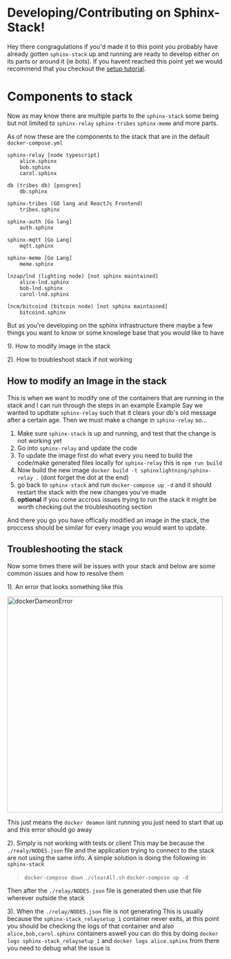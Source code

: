 # Developing/Contributing on Sphinx-Stack!

Hey there congragulations if you'd made it to this point you probably have already gotten `sphinx-stack` up and running are ready to develop either on its parts or around it (ie bots). If you havent reached this point yet we would recommend that you checkout the [setup tutorial](https://github.com/stakwork/sphinx-stack#readme).

# Components to stack

Now as may know there are multiple parts to the `sphinx-stack` some being but not limited to `sphinx-relay` `sphinx-tribes` `sphinx-meme` and more parts.

As of now these are the components to the stack that are in the default `docker-compose.yml`

```
sphinx-relay [node typescript]
	alice.sphinx
	bob.sphinx
	carol.sphinx

db (tribes db) [posgres]
	db.sphinx

sphinx-tribes (GO lang and ReactJs Frontend)
	tribes.sphinx

sphinx-auth [Go lang]
	auth.sphinx

sphinx-mqtt [Go Lang]
	mqtt.sphinx

sphinx-meme [Go Lang]
	meme.sphinx

lnzap/lnd (lighting node) [not sphinx maintained]
	alice-lnd.sphinx
	bob-lnd.sphinx
	carol-lnd.sphinx

lncm/bitcoind (bitcoin node) [not sphinx maintained]
	bitcoind.sphinx
```

But as you're developing on the sphinx infrastructure there maybe a few things you want to know or some knowlege base that you would like to have

1). How to modify image in the stack

2). How to troubleshoot stack if not working

## How to modify an Image in the stack

This is when we want to modify one of the containers that are running in the stack and I can run through the steps in an example
Example
Say we wanted to updtate `sphinx-relay` such that it clears your db's old message after a certain age. Then we must make a change in `sphinx-relay` so...

1. Make sure `sphinx-stack` is up and running, and test that the change is not working yet
2. Go into `sphinx-relay` and update the code
3. To update the image first do what every you need to build the code/make generated files locally for `sphinx-relay` this is `npm run build`
4. Now build the new image `docker build -t sphinxlightning/sphinx-relay .` (dont forget the dot at the end)
5. go back to `sphinx-stack` and run `docker-compose up -d` and it should restart the stack with the new changes you've made
6. **optional** if you come accross issues trying to run the stack it might be worth checking out the troubleshooting section

And there you go you have offically modified an image in the stack, the proccess should be similar for every image you would want to update.

## Troubleshooting the stack

Now some times there will be issues with your stack and below are some common issues and how to resolve them

1). An error that looks something like this

<img src="https://user-images.githubusercontent.com/15950706/158900226-e5220c2f-83a5-46d2-a56a-d8b63c59d691.jpg" alt="dockerDameonError" width="500" />

This just means the `docker deamon` isnt running you just need to start that up and this error should go away

2). Simply is not working with tests or client
This may be because the `./realy/NODES.json` file and the application trying to connect to the stack are not using the same info. A simple solution is doing the following in `sphinx-stack`

> `docker-compose down`
> `./clearAll.sh`
> `docker-compose up -d`

Then after the `./relay/NODES.json` file is generated then use that file wherever outside the stack

3). When the `./relay/NODES.json` file is not generating
This is usually because the `sphinx-stack_relaysetup_1` container never exits, at this point you should be checking the logs of that container and also `alice,bob,carol.sphinx` containers aswell
you can do this by doing
`docker logs sphinx-stack_relaysetup_1` and `docker logs alice.sphinx`
from there you need to debug what the issue is
